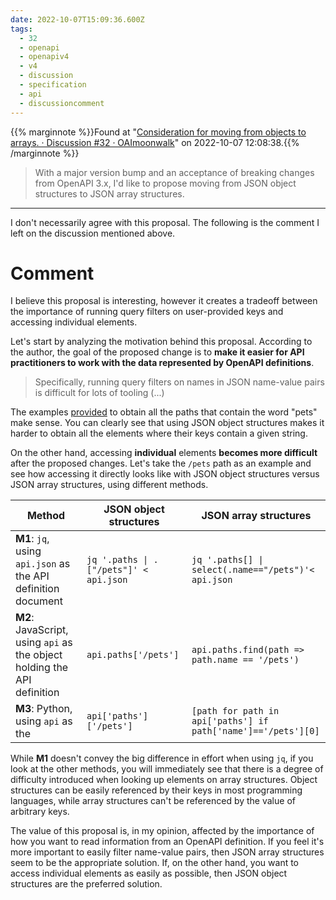```yaml
---
date: 2022-10-07T15:09:36.600Z
tags:
  - 32
  - openapi
  - openapiv4
  - v4
  - discussion
  - specification
  - api
  - discussioncomment
---
```

{{% marginnote %}}Found at "[Consideration for moving from objects to arrays. · Discussion #32 · OAImoonwalk](https://github.com/OAI/moonwalk/discussions/32)" on 2022-10-07 12:08:38.{{% /marginnote %}}

> With a major version bump and an acceptance of breaking changes from OpenAPI 3.x, I'd like to propose moving from JSON object structures to JSON array structures.



---

I don't necessarily agree with this proposal. The following is the comment I left on the discussion mentioned above.

# Comment

I believe this proposal is interesting, however it creates a tradeoff between the importance of running query filters on user-provided keys and accessing individual elements.

Let's start by analyzing the motivation behind this proposal. According to the author, the goal of the proposed change is to **make it easier for API practitioners to work with the data represented by OpenAPI definitions**.

> Specifically, running query filters on names in JSON name-value pairs is difficult for lots of tooling (...)

The examples [provided](https://github.com/OAI/moonwalk/discussions/32#discussioncomment-3818053) to obtain all the paths that contain the word "pets" make sense. You can clearly see that using JSON object structures makes it harder to obtain all the elements where their keys contain a given string.

On the other hand, accessing **individual** elements **becomes more difficult** after the proposed changes. Let's take the `/pets` path as an example and see how accessing it directly looks like with JSON object structures versus JSON array structures, using different methods.

| Method | JSON object structures | JSON array structures |
| - | - | - |
| **M1**: `jq`, using `api.json` as the API definition document| `jq '.paths \| .["/pets"]' < api.json` | `jq '.paths[] \| select(.name=="/pets")'< api.json` 
| **M2**: JavaScript, using `api` as the object holding the API definition | `api.paths['/pets']`| `api.paths.find(path => path.name == '/pets')` |
| **M3**: Python, using `api` as the | `api['paths']['/pets']` | `[path for path in api['paths'] if path['name']=='/pets'][0]` |

While **M1** doesn't convey the big difference in effort when using `jq`, if you look at the other methods, you will immediately see that there is a degree of difficulty introduced when looking up elements on array structures. Object structures can be easily referenced by their keys in most programming languages, while array structures can't be referenced by the value of arbitrary keys.

The value of this proposal is, in my opinion, affected by the importance of how you want to read information from an OpenAPI definition. If you feel it's more important to easily filter name-value pairs, then JSON array structures seem to be the appropriate solution. If, on the other hand, you want to access individual elements as easily as possible, then JSON object structures are the preferred solution.
